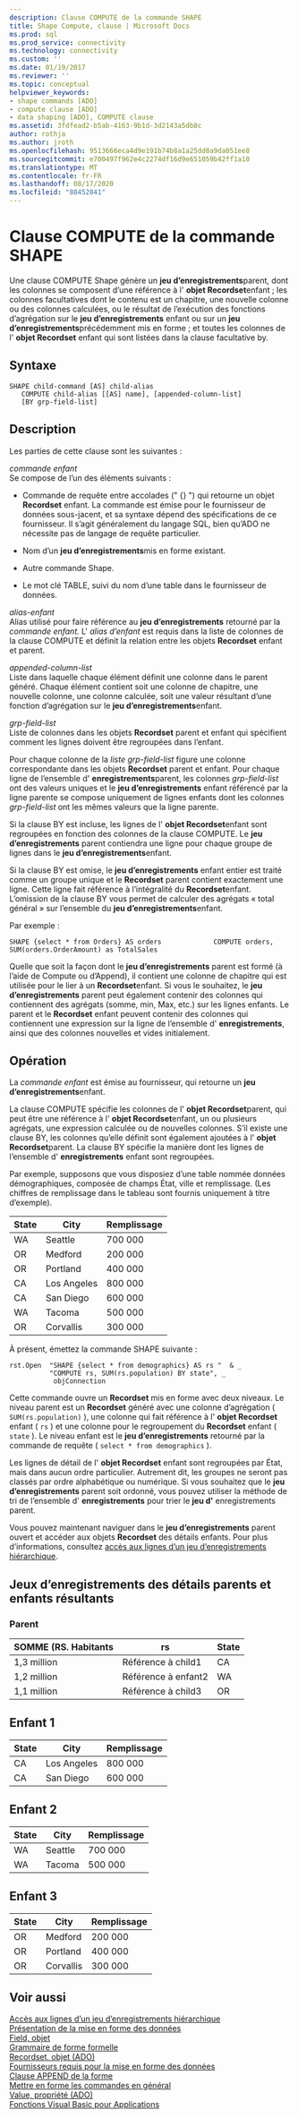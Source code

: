 ```yaml
---
description: Clause COMPUTE de la commande SHAPE
title: Shape Compute, clause | Microsoft Docs
ms.prod: sql
ms.prod_service: connectivity
ms.technology: connectivity
ms.custom: ''
ms.date: 01/19/2017
ms.reviewer: ''
ms.topic: conceptual
helpviewer_keywords:
- shape commands [ADO]
- compute clause [ADO]
- data shaping [ADO], COMPUTE clause
ms.assetid: 3fdfead2-b5ab-4163-9b1d-3d2143a5db8c
author: rothja
ms.author: jroth
ms.openlocfilehash: 9513666eca4d9e191b74b8a1a25dd8a9da051ee8
ms.sourcegitcommit: e700497f962e4c2274df16d9e651059b42ff1a10
ms.translationtype: MT
ms.contentlocale: fr-FR
ms.lasthandoff: 08/17/2020
ms.locfileid: "88452841"
---
```

# <a name="shape-compute-clause"></a>Clause COMPUTE de la commande SHAPE
Une clause COMPUTE Shape génère un **jeu d’enregistrements**parent, dont les colonnes se composent d’une référence à l' **objet Recordset**enfant ; les colonnes facultatives dont le contenu est un chapitre, une nouvelle colonne ou des colonnes calculées, ou le résultat de l’exécution des fonctions d’agrégation sur le **jeu d’enregistrements** enfant ou sur un **jeu d’enregistrements**précédemment mis en forme ; et toutes les colonnes de l' **objet Recordset** enfant qui sont listées dans la clause facultative by.  
  
## <a name="syntax"></a>Syntaxe  
  
```  
SHAPE child-command [AS] child-alias  
   COMPUTE child-alias [[AS] name], [appended-column-list]  
   [BY grp-field-list]  
```  
  
## <a name="description"></a>Description  
 Les parties de cette clause sont les suivantes :  
  
 *commande enfant*  
 Se compose de l’un des éléments suivants :  
  
-   Commande de requête entre accolades (" {} ") qui retourne un objet **Recordset** enfant. La commande est émise pour le fournisseur de données sous-jacent, et sa syntaxe dépend des spécifications de ce fournisseur. Il s’agit généralement du langage SQL, bien qu’ADO ne nécessite pas de langage de requête particulier.  
  
-   Nom d’un **jeu d’enregistrements**mis en forme existant.  
  
-   Autre commande Shape.  
  
-   Le mot clé TABLE, suivi du nom d’une table dans le fournisseur de données.  
  
 *alias-enfant*  
 Alias utilisé pour faire référence au **jeu d’enregistrements** retourné par la *commande enfant.* L' *alias d’enfant* est requis dans la liste de colonnes de la clause COMPUTE et définit la relation entre les objets **Recordset** enfant et parent.  
  
 *appended-column-list*  
 Liste dans laquelle chaque élément définit une colonne dans le parent généré. Chaque élément contient soit une colonne de chapitre, une nouvelle colonne, une colonne calculée, soit une valeur résultant d’une fonction d’agrégation sur le **jeu d’enregistrements**enfant.  
  
 *grp-field-list*  
 Liste de colonnes dans les objets **Recordset** parent et enfant qui spécifient comment les lignes doivent être regroupées dans l’enfant.  
  
 Pour chaque colonne de la *liste grp-field-list* figure une colonne correspondante dans les objets **Recordset** parent et enfant. Pour chaque ligne de l’ensemble d' **enregistrements**parent, les colonnes *grp-field-list* ont des valeurs uniques et le **jeu d’enregistrements** enfant référencé par la ligne parente se compose uniquement de lignes enfants dont les colonnes *grp-field-list* ont les mêmes valeurs que la ligne parente.  
  
 Si la clause BY est incluse, les lignes de l' **objet Recordset**enfant sont regroupées en fonction des colonnes de la clause COMPUTE. Le **jeu d’enregistrements** parent contiendra une ligne pour chaque groupe de lignes dans le **jeu d’enregistrements**enfant.  
  
 Si la clause BY est omise, le **jeu d’enregistrements** enfant entier est traité comme un groupe unique et le **Recordset** parent contient exactement une ligne. Cette ligne fait référence à l’intégralité du **Recordset**enfant. L’omission de la clause BY vous permet de calculer des agrégats « total général » sur l’ensemble du **jeu d’enregistrements**enfant.  
  
 Par exemple :  
  
```  
SHAPE {select * from Orders} AS orders             COMPUTE orders, SUM(orders.OrderAmount) as TotalSales         
```  
  
 Quelle que soit la façon dont le **jeu d’enregistrements** parent est formé (à l’aide de Compute ou d’Append), il contient une colonne de chapitre qui est utilisée pour le lier à un **Recordset**enfant. Si vous le souhaitez, le **jeu d’enregistrements** parent peut également contenir des colonnes qui contiennent des agrégats (somme, min, Max, etc.) sur les lignes enfants. Le parent et le **Recordset** enfant peuvent contenir des colonnes qui contiennent une expression sur la ligne de l’ensemble d' **enregistrements**, ainsi que des colonnes nouvelles et vides initialement.  
  
## <a name="operation"></a>Opération  
 La *commande enfant* est émise au fournisseur, qui retourne un **jeu d’enregistrements**enfant.  
  
 La clause COMPUTE spécifie les colonnes de l' **objet Recordset**parent, qui peut être une référence à l' **objet Recordset**enfant, un ou plusieurs agrégats, une expression calculée ou de nouvelles colonnes. S’il existe une clause BY, les colonnes qu’elle définit sont également ajoutées à l' **objet Recordset**parent. La clause BY spécifie la manière dont les lignes de l’ensemble d' **enregistrements** enfant sont regroupées.  
  
 Par exemple, supposons que vous disposiez d’une table nommée données démographiques, composée de champs État, ville et remplissage. (Les chiffres de remplissage dans le tableau sont fournis uniquement à titre d’exemple).  
  
|State|City|Remplissage|  
|-----------|----------|----------------|  
|WA|Seattle|700 000|  
|OR|Medford|200 000|  
|OR|Portland|400 000|  
|CA|Los Angeles|800 000|  
|CA|San Diego|600 000|  
|WA|Tacoma|500 000|  
|OR|Corvallis|300 000|  
  
 À présent, émettez la commande SHAPE suivante :  
  
```  
rst.Open  "SHAPE {select * from demographics} AS rs "  & _  
          "COMPUTE rs, SUM(rs.population) BY state", _  
           objConnection  
```  
  
 Cette commande ouvre un **Recordset** mis en forme avec deux niveaux. Le niveau parent est un **Recordset** généré avec une colonne d’agrégation ( `SUM(rs.population)` ), une colonne qui fait référence à l' **objet Recordset** enfant ( `rs` ) et une colonne pour le regroupement du **Recordset** enfant ( `state` ). Le niveau enfant est le **jeu d’enregistrements** retourné par la commande de requête ( `select * from demographics` ).  
  
 Les lignes de détail de l' **objet Recordset** enfant sont regroupées par État, mais dans aucun ordre particulier. Autrement dit, les groupes ne seront pas classés par ordre alphabétique ou numérique. Si vous souhaitez que le **jeu d’enregistrements** parent soit ordonné, vous pouvez utiliser la méthode de tri de l’ensemble d' **enregistrements** pour trier le **jeu d'** enregistrements parent.  
  
 Vous pouvez maintenant naviguer dans le **jeu d’enregistrements** parent ouvert et accéder aux objets **Recordset** des détails enfants. Pour plus d’informations, consultez [accès aux lignes d’un jeu d’enregistrements hiérarchique](../../../ado/guide/data/accessing-rows-in-a-hierarchical-recordset.md).  
  
## <a name="resultant-parent-and-child-detail-recordsets"></a>Jeux d’enregistrements des détails parents et enfants résultants  
  
### <a name="parent"></a>Parent  
  
|SOMME (RS. Habitants|rs|State|  
|---------------------------|--------|-----------|  
|1,3 million|Référence à child1|CA|  
|1,2 million|Référence à enfant2|WA|  
|1,1 million|Référence à child3|OR|  
  
## <a name="child1"></a>Enfant 1  
  
|State|City|Remplissage|  
|-----------|----------|----------------|  
|CA|Los Angeles|800 000|  
|CA|San Diego|600 000|  
  
## <a name="child2"></a>Enfant 2  
  
|State|City|Remplissage|  
|-----------|----------|----------------|  
|WA|Seattle|700 000|  
|WA|Tacoma|500 000|  
  
## <a name="child3"></a>Enfant 3  
  
|State|City|Remplissage|  
|-----------|----------|----------------|  
|OR|Medford|200 000|  
|OR|Portland|400 000|  
|OR|Corvallis|300 000|  
  
## <a name="see-also"></a>Voir aussi  
 [Accès aux lignes d’un jeu d’enregistrements hiérarchique](../../../ado/guide/data/accessing-rows-in-a-hierarchical-recordset.md)   
 [Présentation de la mise en forme des données](../../../ado/guide/data/data-shaping-overview.md)   
 [Field, objet](../../../ado/reference/ado-api/field-object.md)   
 [Grammaire de forme formelle](../../../ado/guide/data/formal-shape-grammar.md)   
 [Recordset, objet (ADO)](../../../ado/reference/ado-api/recordset-object-ado.md)   
 [Fournisseurs requis pour la mise en forme des données](../../../ado/guide/data/required-providers-for-data-shaping.md)   
 [Clause APPEND de la forme](../../../ado/guide/data/shape-append-clause.md)   
 [Mettre en forme les commandes en général](../../../ado/guide/data/shape-commands-in-general.md)   
 [Value, propriété (ADO)](../../../ado/reference/ado-api/value-property-ado.md)   
 [Fonctions Visual Basic pour Applications](../../../ado/guide/data/visual-basic-for-applications-functions.md)
